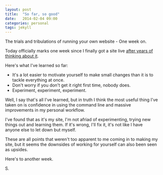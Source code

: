 ```yaml
---
layout: post
title:  "So far, so good"
date:   2014-02-04 09:00
categories: personal
tags: jekyll
---
```

<p class="post__excerpt">The trials and tribulations of running your own website - One week on.</p>

Today officially marks one week since I finally got a site live [after years of thinking about it][first-post-link].

Here's what I've learned so far:

* It's a lot easier to motivate yourself to make small changes than it is to tackle everything at once.
* Don't worry if you don't get it right first time, nobody does.
* Experiment, experiment, experiment.

Well, I say that's all I've learned, but in truth I think the most useful thing I've taken on is confidence in using the command line and massive improvements in my personal workflow.

I've found that as it's my site, I'm not afriad of experimenting, trying new things out and learning them. If it's wrong, I'll fix it, it's not like I have anyone else to let down but myself.

These are all points that weren't too apparent to me coming in to making my site, but it seems the downsides of working for yourself can also been seen as upsides.

Here's to another week.

<p class="post__signature">S.</p>

[first-post-link]: /personal/jekyll/2014/01/27/shaundillon-info-is-finally-live/